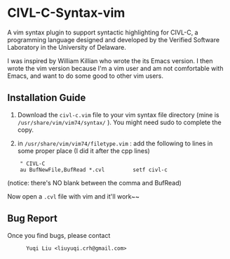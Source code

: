 CIVL-C-Syntax-vim
================================

  A vim syntax plugin to support syntactic highlighting for CIVL-C, a programming language designed and developed by the Verified Software Laboratory in the University of Delaware.

  I was inspired by William Killian who wrote the its Emacs version. I then wrote the vim version because I'm a vim user and am not comfortable with Emacs, and want to do some good to other vim users.

Installation Guide
-----------------------------
1.  Download the <code>civl-c.vim</code> file to your vim syntax file directory (mine is <code>/usr/share/vim/vim74/syntax/</code> ). You might need sudo to complete the copy.

2.  in <code>/usr/share/vim/vim74/filetype.vim</code> :
add the following to lines in some proper place (I did it after the cpp lines)

<pre><code>    " CIVL-C
    au BufNewFile,BufRead *.cvl			setf civl-c
</code></pre>

(notice: there's NO blank between the comma and BufRead)


Now open a <code>.cvl</code> file with vim and it'll work~~

Bug Report
-----------------------------
Once you find bugs, please contact 

          Yuqi Liu <liuyuqi.crh@gmail.com>
